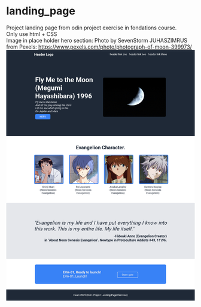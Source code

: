# landing_page
Project landing page from odin project exercise in fondations course.\
Only use html + CSS\
Image in place holder hero section: Photo by SevenStorm JUHASZIMRUS from Pexels: https://www.pexels.com/photo/photograph-of-moon-399973/ \
![Tampilan landing page](landing_page.png)